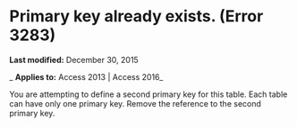 
# Primary key already exists. (Error 3283)

 **Last modified:** December 30, 2015

 _ **Applies to:** Access 2013 | Access 2016_

You are attempting to define a second primary key for this table. Each table can have only one primary key. Remove the reference to the second primary key.

